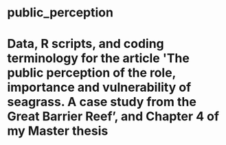 # public_perception
# Data, R scripts, and coding terminology for the article 'The public perception of the role, importance and vulnerability of seagrass. A case study from the Great Barrier Reef’, and Chapter 4 of my Master thesis
